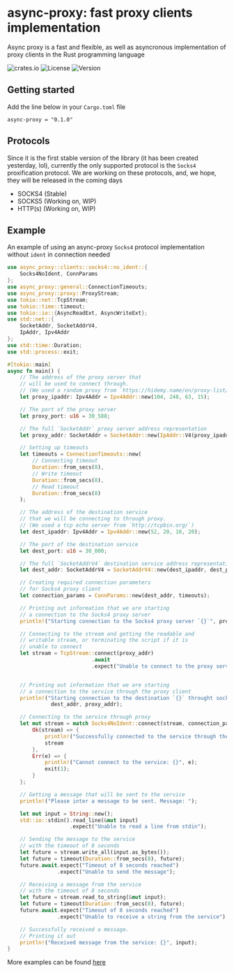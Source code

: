 # async-proxy: fast proxy clients implementation
Async proxy is a fast and flexible, as well as asyncronous implementation of proxy clients in the Rust programming language

![crates.io](https://img.shields.io/crates/v/embedded-hal-mock.svg)
![License](https://img.shields.io/github/license/TonyGraim/async-proxy)
![Version](https://img.shields.io/badge/version-v0.1.0-blue)

## Getting started
Add the line below in your `Cargo.toml` file
```
async-proxy = "0.1.0"
```

## Protocols
Since it is the first stable version of the library (it has been created yesterday, lol), currently the only supported protocol is the `Socks4` proxification protocol.
We are working on these protocols, and, we hope, they will be released in the coming days
* SOCKS4 (Stable)
* SOCKS5 (Working on, WIP)
* HTTP(s) (Working on, WIP)


## Example

An example of using an async-proxy `Socks4` protocol implementation without `ident` in connection needed

```rust
use async_proxy::clients::socks4::no_ident::{
    Socks4NoIdent, ConnParams
};
use async_proxy::general::ConnectionTimeouts;
use async_proxy::proxy::ProxyStream;
use tokio::net::TcpStream;
use tokio::time::timeout;
use tokio::io::{AsyncReadExt, AsyncWriteExt};
use std::net::{
    SocketAddr, SocketAddrV4,
    IpAddr, Ipv4Addr
};
use std::time::Duration;
use std::process::exit;

#[tokio::main]
async fn main() {
    // The address of the proxy server that
    // will be used to connect through.
    // (We used a random proxy from `https://hidemy.name/en/proxy-list/`)
    let proxy_ipaddr: Ipv4Addr = Ipv4Addr::new(104, 248, 63, 15);

    // The port of the proxy server
    let proxy_port: u16 = 30_588;

    // The full `SocketAddr` proxy server address representation
    let proxy_addr: SocketAddr = SocketAddr::new(IpAddr::V4(proxy_ipaddr), proxy_port);

    // Setting up timeouts
    let timeouts = ConnectionTimeouts::new(
        // Connecting timeout
        Duration::from_secs(8),
        // Write timeout
        Duration::from_secs(8),
        // Read timeout
        Duration::from_secs(8)
    );

    // The address of the destination service
    // that we will be connecting to through proxy.
    // (We used a tcp echo server from `http://tcpbin.org/`)
    let dest_ipaddr: Ipv4Addr = Ipv4Addr::new(52, 20, 16, 20);

    // The port of the destination service
    let dest_port: u16 = 30_000;

    // The full `SocketAddrV4` destination service address representation
    let dest_addr: SocketAddrV4 = SocketAddrV4::new(dest_ipaddr, dest_port);

    // Creating required connection parameters
    // for Socks4 proxy client
    let connection_params = ConnParams::new(dest_addr, timeouts);

    // Printing out information that we are starting
    // a connection to the Socks4 proxy server
    println!("Starting connection to the Socks4 proxy server `{}`", proxy_addr);

    // Connecting to the stream and getting the readable and
    // writable stream, or terminating the script if it is
    // unable to connect
    let stream = TcpStream::connect(proxy_addr)
                           .await
                           .expect("Unable to connect to the proxy server");


    // Printing out information that we are starting
    // a connection to the service through the proxy client
    println!("Starting connection to the destination `{}` throught socks4 proxy `{}`",
              dest_addr, proxy_addr);

    // Connecting to the service through proxy
    let mut stream = match Socks4NoIdent::connect(stream, connection_params).await {
        Ok(stream) => {
            println!("Successfully connected to the service through the proxy");
            stream
        },
        Err(e) => {
            println!("Cannot connect to the service: {}", e);
            exit(1);
        }
    };

    // Getting a message that will be sent to the service
    println!("Please inter a message to be sent. Message: ");

    let mut input = String::new();
    std::io::stdin().read_line(&mut input)
                    .expect("Unable to read a line from stdin");

    // Sending the message to the service
    // with the timeout of 8 seconds
    let future = stream.write_all(input.as_bytes());
    let future = timeout(Duration::from_secs(8), future);
    future.await.expect("Timeout of 8 seconds reached")
                .expect("Unable to send the message");

    // Receiving a message from the service
    // with the timeout of 8 seconds
    let future = stream.read_to_string(&mut input);
    let future = timeout(Duration::from_secs(8), future);
    future.await.expect("Timeout of 8 seconds reached")
                .expect("Unable to receive a string from the service");

    // Successfully received a message.
    // Printing it out
    println!("Received message from the service: {}", input);
}
```

More examples can be found [here](https://github.com/TonyGraim/async-proxy/tree/develop/examples)
